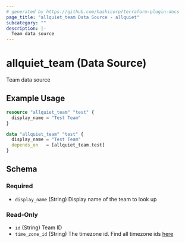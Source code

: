 ```yaml
---
# generated by https://github.com/hashicorp/terraform-plugin-docs
page_title: "allquiet_team Data Source - allquiet"
subcategory: ""
description: |-
  Team data source
---
```


# allquiet_team (Data Source)

Team data source

## Example Usage

```terraform
resource "allquiet_team" "test" {
  display_name = "Test Team"
}

data "allquiet_team" "test" {
  display_name = "Test Team"
  depends_on   = [allquiet_team.test]
}
```

<!-- schema generated by tfplugindocs -->
## Schema

### Required

- `display_name` (String) Display name of the team to look up

### Read-Only

- `id` (String) Team ID
- `time_zone_id` (String) The timezone id. Find all timezone ids [here](https://allquiet.app/api/public/v1/timezone)
